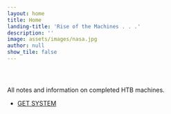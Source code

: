 ```yaml
---
layout: home
title: Home
landing-title: 'Rise of the Machines . . .'
description: ''
image: assets/images/nasa.jpg
author: null
show_tile: false
---
```


<div>
<!-- Three -->
<section id="two">
	<div class="inner">
		<header class="major">
		</header>
		<p>All notes and information on completed HTB machines.</p>
		<ul class="actions">
			<li><a href="all_posts.html" class="button next">GET SYSTEM</a></li>
		</ul>
	</div>
</section>

</div>
